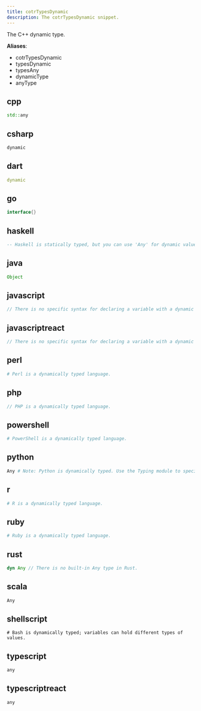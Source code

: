 ```yaml
---
title: cotrTypesDynamic
description: The cotrTypesDynamic snippet.
---
```


The C++ dynamic type.

**Aliases**:
- cotrTypesDynamic
- typesDynamic
- typesAny
- dynamicType
- anyType

## cpp
```cpp
std::any
```

## csharp
```csharp
dynamic
```

## dart
```dart
dynamic
```

## go
```go
interface{}
```

## haskell
```haskell
-- Haskell is statically typed, but you can use 'Any' for dynamic values.
```

## java
```java
Object
```

## javascript
```javascript
// There is no specific syntax for declaring a variable with a dynamic type in JavaScript.
```

## javascriptreact
```javascriptreact
// There is no specific syntax for declaring a variable with a dynamic type in JavaScript.
```

## perl
```perl
# Perl is a dynamically typed language.
```

## php
```php
// PHP is a dynamically typed language.
```

## powershell
```powershell
# PowerShell is a dynamically typed language.
```

## python
```python
Any # Note: Python is dynamically typed. Use the Typing module to specify types.
```

## r
```r
# R is a dynamically typed language.
```

## ruby
```ruby
# Ruby is a dynamically typed language.
```

## rust
```rust
dyn Any // There is no built-in Any type in Rust.
```

## scala
```scala
Any
```

## shellscript
```shellscript
# Bash is dynamically typed; variables can hold different types of values.
```

## typescript
```typescript
any
```

## typescriptreact
```typescriptreact
any
```

